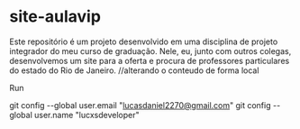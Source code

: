 # site-aulavip
Este repositório é um projeto desenvolvido em uma disciplina de projeto integrador do meu curso de graduação. Nele, eu, junto com outros colegas, desenvolvemos um site para a oferta e procura de professores particulares do estado do Rio de Janeiro.
//alterando o conteudo de forma local   

Run

  git config --global user.email "lucasdaniel2270@gmail.com"
  git config --global user.name "lucxsdeveloper"
